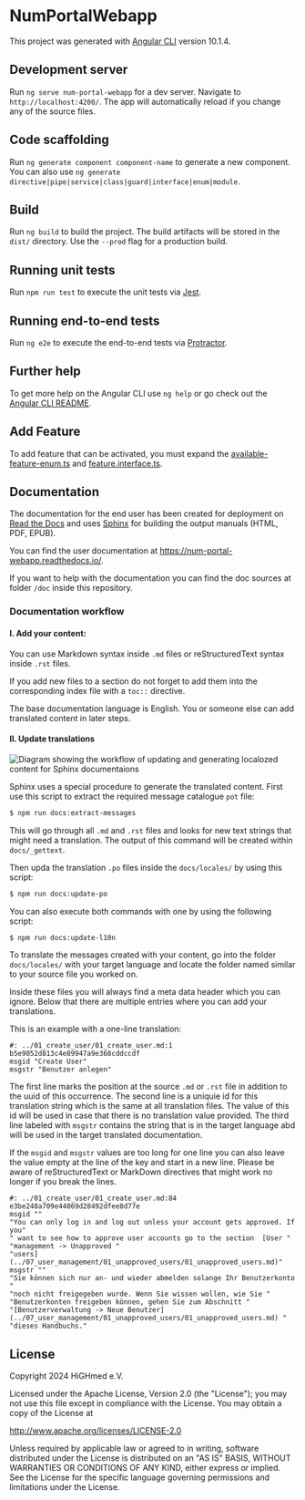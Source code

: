 # NumPortalWebapp

This project was generated with [Angular CLI](https://github.com/angular/angular-cli) version 10.1.4.

## Development server

Run `ng serve num-portal-webapp` for a dev server. Navigate to `http://localhost:4200/`. The app will automatically reload if you change any of the source files.

## Code scaffolding

Run `ng generate component component-name` to generate a new component. You can also use `ng generate directive|pipe|service|class|guard|interface|enum|module`.

## Build

Run `ng build` to build the project. The build artifacts will be stored in the `dist/` directory. Use the `--prod` flag for a production build.

## Running unit tests

Run `npm run test` to execute the unit tests via [Jest](https://jestjs.io/).

## Running end-to-end tests

Run `ng e2e` to execute the end-to-end tests via [Protractor](http://www.protractortest.org/).

## Further help

To get more help on the Angular CLI use `ng help` or go check out the [Angular CLI README](https://github.com/angular/angular-cli/blob/master/README.md).

## Add Feature

To add feature that can be activated, you must expand the [available-feature-enum.ts](src/app/shared/models/feature/available-features.enum.ts) 
and [feature.interface.ts](src/app/shared/models/feature/feature.interface.ts).

## Documentation

The documentation for the end user has been created for deployment on 
[Read the Docs](https://readthedocs.org/) and uses [Sphinx](https://www.sphinx-doc.org/) for
building the output manuals (HTML, PDF, EPUB).

You can find the user documentation at 
<a href="https://num-portal-webapp.readthedocs.io/" target="_blank" rel="noopener">
https://num-portal-webapp.readthedocs.io/</a>.

If you want to help with the documentation you can find the doc sources at folder `/doc` inside this
repository.

### Documentation workflow

#### I. Add your content:

You can use Markdown syntax inside `.md` files or reStructuredText syntax inside `.rst` files.

If you add new files to a section do not forget to add them into the corresponding index file with
a `toc::` directive.

The base documentation language is English. You or someone else can add translated content in later
steps.

#### II. Update translations

![Diagram showing the workflow of updating and generating localozed content for Sphinx documentaions](https://www.sphinx-doc.org/en/master/_images/translation.svg "Sphinx translation workflow")

Sphinx uses a special procedure to generate the translated content. First use this script to 
extract the required message catalogue `pot` file:

```bash
$ npm run docs:extract-messages
```

This will go through all `.md` and `.rst` files and looks for new text strings that might need
a translation. The output of this command will be created within `docs/_gettext`.

Then upda the translation `.po` files inside the `docs/locales/` by using this script:

```bash
$ npm run docs:update-po
```

You can also execute both commands with one by using the following script:

```bash
$ npm run docs:update-l10n
```

To translate the messages created with your content, go into the folder `docs/locales/` with your
target language and locate the folder named similar to your source file you worked on.

Inside these files you will always find a meta data header which you can ignore. Below that there
are multiple entries where you can add your translations.

This is an example with a one-line translation:

```pot
#: ../01_create_user/01_create_user.md:1 b5e9052d813c4e89947a9e368cddccdf
msgid "Create User"
msgstr "Benutzer anlegen"
```

The first line  marks the position at the source `.md` or `.rst` file in addition to the uuid of
this occurrence.
The second line is a uniquie id for this translation string which is the same at all translation
files. The value of this id will be used in case that there is no translation value provided.
The third line labeled with `msgstr` contains the string that is in the target language abd will
be used in the target translated documentation.

If the `msgid` and `msgstr` values are too long for one line you can also leave the value empty
at the line of the key and start in a new line. Please be aware of reStructuredText or MarkDown
directives that might work no longer if you break the lines.

```pot
#: ../01_create_user/01_create_user.md:84 e3be248a709e44069d28492dfee8d77e
msgid ""
"You can only log in and log out unless your account gets approved. If you"
" want to see how to approve user accounts go to the section  [User "
"management -> Unapproved "
"users](../07_user_management/01_unapproved_users/01_unapproved_users.md)"
msgstr ""
"Sie können sich nur an- und wieder abmelden solange Ihr Benutzerkonto "
"noch nicht freigegeben wurde. Wenn Sie wissen wollen, wie Sie "
"Benutzerkonten freigeben können, gehen Sie zum Abschnitt "
"[Benutzerverwaltung -> Neue Benutzer](../07_user_management/01_unapproved_users/01_unapproved_users.md) "
"dieses Handbuchs."
```




## License

Copyright 2024 HiGHmed e.V.

Licensed under the Apache License, Version 2.0 (the "License");
you may not use this file except in compliance with the License.
You may obtain a copy of the License at

http://www.apache.org/licenses/LICENSE-2.0

Unless required by applicable law or agreed to in writing, software
distributed under the License is distributed on an "AS IS" BASIS,
WITHOUT WARRANTIES OR CONDITIONS OF ANY KIND, either express or implied.
See the License for the specific language governing permissions and
limitations under the License.
